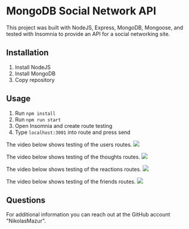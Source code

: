 # MongoDB Social Network API
This project was built with NodeJS, Express, MongoDB, Mongoose, and tested with Insomnia to provide an API for a social networking site.
## Installation
1. Install NodeJS
2. Install MongoDB
3. Copy repository


## Usage
1. Run `npm install`
2. Run `npm run start`
3. Open Insomnia and create route testing
4. Type `localhost:3001` into route and press send

The video below shows testing of the users routes.
![](./assets/gifs/user-routes.gif)

The video below shows testing of the thoughts routes.
![](./assets/gifs/thought-routes.gif)

The video below shows testing of the reactions routes.
![](./assets/gifs/reaction-routes.gif)

The video below shows testing of the friends routes.
![](./assets/gifs/friend-routes.gif)

## Questions
For additional information you can reach out at the GitHub account "NikolasMazur".